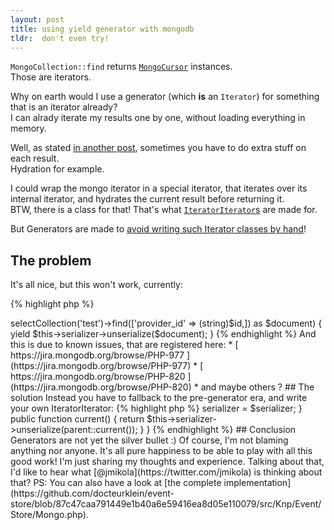 ```yaml
---
layout: post
title: using yield generator with mongodb
tldr:  don't even try!
---
```


`MongoCollection::find` returns [`MongoCursor`](http://php.net/manual/en/class.mongocursor.php) instances.  
Those are iterators.

Why on earth would I use a generator (which **is** an `Iterator`) for something that is an iterator already?  
I can alrady iterate my results one by one, without loading everything in memory.

Well, as stated [in another post](http://docteurklein.github.io/2014/08/12/yell-at-yield/#the-problem),
sometimes you have to do extra stuff on each result.  
Hydration for example.

I could wrap the mongo iterator in a special iterator, that iterates over its internal iterator, 
and hydrates the current result before returning it.  
BTW, there is a class for that! That's what [`IteratorIterator`s](http://php.net/iteratoriterator) are made for.

But Generators are made to [avoid writing such Iterator classes by hand](http://php.net/manual/en/language.generators.overview.php#language.generators.overview)!

## The problem

It's all nice, but this won't work, currently:


{% highlight php %}
<?php
foreach ((new \MongoDB(new \MongoClient, 'test'))->selectCollection('test')->find(['provider_id' => (string)$id,]) as $document) {
     yield $this->serializer->unserialize($document);
}

{% endhighlight %}

And this is due to known issues, that are registered here:

 * [ https://jira.mongodb.org/browse/PHP-977 ](https://jira.mongodb.org/browse/PHP-977)
 * [ https://jira.mongodb.org/browse/PHP-820 ](https://jira.mongodb.org/browse/PHP-820)
 * and maybe others ?

## The solution

Instead you have to fallback to the pre-generator era, and write your own IteratorIterator:

{% highlight php %}
<?php
final class CursorIterator extends \IteratorIterator
{
    public function __construct(\Traversable $t, $serializer)
    {
        parent::__construct($t);
        $this->serializer = $serializer;
    }

    public function current()
    {
        return $this->serializer->unserialize(parent::current());
    }
}

{% endhighlight %}

## Conclusion

Generators are not yet the silver bullet :)  
Of course, I'm not blaming anything nor anyone. It's all pure happiness to be able to play with all this good work!  
I'm just sharing my thoughts and experience.  
Talking about that, I'd like to hear what [@jmikola](https://twitter.com/jmikola) is thinking about that?  

PS: You can also have a look at [the complete implementation](https://github.com/docteurklein/event-store/blob/87c47caa791449e1b40a6e59416ea8d05e110079/src/Knp/Event/Store/Mongo.php).


